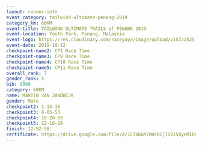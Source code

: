 ```yaml
---
layout: runner-info 
event_category: tailwind-ultimate-penang-2019 
category_km: 60KM 
event-title: TAILWIND ULTIMATE TRAILS of PENANG 2019 
event-location: Youth Park, Penang, Malaysia 
event-logo: https://res.cloudinary.com/raceyaya/image/upload/v1572252513/logo/utop-2019_h9tzys.jpg 
event-date: 2019-10-12 
checkpoint-name2: CP1 Race Time 
checkpoint-name3: CP9 Race Time 
checkpoint-name4: CP10 Race Time 
checkpoint-name5: CP11 Race Time 
overall_rank: 7
gender_rank: 5
bib: 6060
category: 60KM
name: MARTIN VAN ZANDWIJK
gender: Male
checkpoint2: 1-14-16
checkpoint3: 8-05-53
checkpoint4: 10-20-59
checkpoint5: 12-16-28
finish: 12-52-58
certificate: https://drive.google.com/file/d/1CTobGM7HHFbIjlIVI5OynMI68xl77QaR/view?usp=sharing
---
```

